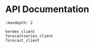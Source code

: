 # API Documentation

```{toctree}
:maxdepth: 2

hermes_client
forecastseries_client
forecast_client
```